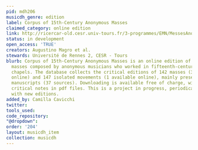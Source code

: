 ```yaml
---
pid: mdh206
musicdh_genre: edition
label: Corpus of 15th-Century Anonymous Masses
claimed_category: online edition
link: http://ricercar-old.cesr.univ-tours.fr/3-programmes/EMN/MessesAnonymes/
status: in development
open_access: 'TRUE'
creators: Augustino Magro et al.
stewards: Université de Rennes 2, CESR - Tours
blurb: Corpus of 15th-Century Anonymous Masses is an online edition of polyphonic
  masses composed by anonymous musicians who worked in fifteenth-century European
  chapels. The database collects the critical editions of 142 masses (30 available
  online) and 147 isolated movements (1 available online), mainly preserved in Italian
  manuscripts (37 sources). Downloading is available free of charge, with scores and
  critical notes in pdf files. This is a project in progress, periodically enriched
  with new editions.
added_by: Camilla Cavicchi
twitter: 
tools_used: 
code_repository: 
"@dropdown": 
order: '204'
layout: musicdh_item
collection: musicdh
---
```

